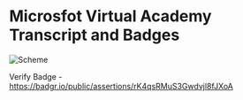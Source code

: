 # Microsfot Virtual Academy Transcript and Badges

![Scheme](https://media.badgr.io/uploads/badges/remote/assertion/cached/674170fe91b9a33250eed7285b86dac0.png)

Verify Badge - https://badgr.io/public/assertions/rK4qsRMuS3Gwdvjl8fJXoA
